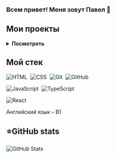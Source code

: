 ### Всем привет! Меня зовут Павел 👋

## Мои проекты 
<details>
<summary><b>Посмотреть</b></summary>
<table>
  <thead>
    <tr>
      <th>Название</th>
      <th>Использованные технологии</th>
      <th>Описание</th>
      <th>Ссылка на код</th>
    </tr>
  </thead>
  <tbody>
    <tr>
      <td><a href='https://venzelland.github.io/memory-game/'>Игра "Найди пару" на JS</a></td>
      <td>JavaScript, CSS, HTML</td>
      <td><b>Pet project.</b> Карточная игра "Найди пару" на JS.</td>
      <td><a href='https://github.com/Venzelland/memory-game'>GitHub</a></td>
    </tr>
    <tr>
      <td><a href='https://venzelland.github.io/math-inequality-game'>Math Inequality Game</a></td>
      <td>JavaScript, CSS, HTML</td>
      <td><b>Pet project.</b> Игра для улучшения навыков решения неравенств.</td>
      <td><a href='https://github.com/Venzelland/math-inequality-gam'>GitHub</a></td>
    </tr>
    <tr>
      <td><a href='https://venzelland.github.io/crosses-and-zeroes'>Crosses and Zeroes</a></td>
      <td>JavaScript, CSS, HTML</td>
      <td><b>Pet project.</b> Реализация популярной игры "Крестики-нолики".</td>
      <td><a href='https://github.com/Venzelland/crosses-and-zeroes'>GitHub</a></td>
    </tr>
    <tr>
      <td><a href='https://venzelland.github.io/game-bulls-cows'>Game Bulls and Cows</a></td>
      <td>JavaScript, CSS, HTML</td>
      <td><b>Pet project.</b> Игра "Быки и коровы" для тренировки логического мышления.</td>
      <td><a href='https://github.com/Venzelland/game-bulls-cows'>GitHub</a></td>
    </tr>
    <tr>
      <td><a href='https://venzelland.github.io/Todolist'>Todolist</a></td>
      <td>React, TypeScript</td>
      <td><b>Pet project.</b> Приложение для управления задачами с использованием React и TypeScript.</td>
      <td><a href='https://github.com/Venzelland/Todolist'>GitHub</a></td>
    </tr>
    <tr>
      <td><a href='https://venzelland.github.io/Portfolio'>Portfolio</a></td>
      <td>JavaScript, CSS, HTML</td>
      <td><b>Pet project.</b> Мое портфолио, демонстрирующее мои навыки и проекты.</td>
      <td><a href='https://github.com/Venzelland/Portfolio'>GitHub</a></td>
    </tr>
    <tr>
      <td><a href='https://venzelland.github.io/card-memory'>Card Memory Game</a></td>
      <td>JavaScript, CSS, HTML</td>
      <td><b>Pet project.</b> Карточная игра на память.</td>
      <td><a href='https://github.com/Venzelland/card-memory'>GitHub</a></td>
    </tr>
  </tbody>
</table>
</details>


## Мой стек
![HTML](https://img.shields.io/badge/-HTML-05122A?style=flat&logo=HTML5)&nbsp;
![CSS](https://img.shields.io/badge/-CSS-05122A?style=flat&logo=CSS3&logoColor=1572B6)&nbsp;
![Git](https://img.shields.io/badge/-Git-05122A?style=flat&logo=git)&nbsp;
![GitHub](https://img.shields.io/badge/-GitHub-05122A?style=flat&logo=github)&nbsp;

![JavaScript](https://img.shields.io/badge/-JavaScript-05122A?style=flat&logo=javascript)&nbsp;
![TypeScript](https://img.shields.io/badge/-TypeScript-05122A?style=flat&logo=TypeScript)&nbsp;

![React](https://img.shields.io/badge/-React-05122A?style=flat&logo=react)&nbsp;
<!-- ![ReactQuery](https://img.shields.io/badge/-ReactQuery-05122A?style=flat&logo=reactquery)&nbsp; 
![Redux](https://img.shields.io/badge/-Redux-05122A?style=flat&logo=Redux)&nbsp;
![ReduxSaga](https://img.shields.io/badge/-ReduxSaga-05122A?style=flat&logo=Redux-saga)&nbsp;
![ReduxToolkit](https://img.shields.io/badge/-ReduxToolkit-05122A?style=flat)&nbsp;

![Jest](https://img.shields.io/badge/-Jest-05122A?style=flat&logo=Jest)&nbsp;
![React Testing Library](https://img.shields.io/badge/-ReactTestingLibrary-05122A?style=flat)&nbsp;
-->

Английский язык – B1

<summary><h2><b>⭐GitHub stats</b></h2></summary>

![GitHub Stats](https://github-readme-stats.vercel.app/api?username=Venzelland&theme=radical)
